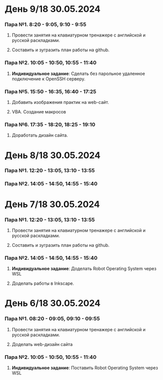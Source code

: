 # День 9/18 30.05.2024

### Пара №1. 8:20 - 9:05, 9:10 - 9:55
1. Провести занятия на клавиатурном тренажере с английской и русской раскладками. 

2. Составить и зугразить план работы на github.

### Пара №2. 10:05 - 10:50, 10:55 - 11:40
1. **Индивидуальное задание**: Сделать без парольное удаленное подключение к OpenSSH серверу.

### Пара №5. 15:50 - 16:35, 16:40 - 17:25
1. Добавить изображения практик на web-сайт.

2. VBA. Создание макросов

### Пара №6. 17:35 - 18:20, 18:25 - 19:10
1. Доработать дизайн сайта.


# День 8/18 30.05.2024

### Пара №1. 12:20 - 13:05, 13:10 - 13:55

### Пара №2. 14:05 - 14:50, 14:55 - 15:40


# День 7/18 30.05.2024

### Пара №1. 12:20 - 13:05, 13:10 - 13:55
1. Провести занятия на клавиатурном тренажере с английской и русской раскладками. 

2. Составить и зугразить план работы на github.

### Пара №2. 14:05 - 14:50, 14:55 - 15:40
1. **Индивидуальное задание**: Доделать Robot Operating System через WSL

2. Доделать работы в Inkscape.


# День 6/18 30.05.2024

### Пара №1. 08:20 - 09:05, 09:10 - 09:55
1. Провести занятия на клавиатурном тренажере с английской и русской раскладками. 

2. Доделать web-дизайн сайта

### Пара №2. 10:05 - 10:50, 10:55 - 11:40
1. **Индивидуальное задание**: Поставить Robot Operating System через WSL
